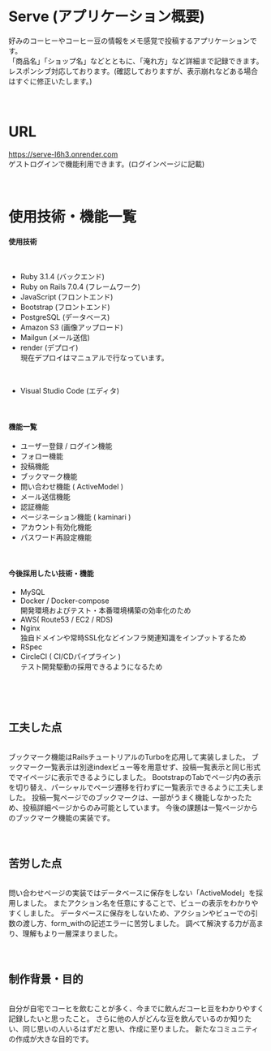 # Serve (アプリケーション概要)
好みのコーヒーやコーヒー豆の情報をメモ感覚で投稿するアプリケーションです。  
「商品名」「ショップ名」などとともに、「淹れ方」など詳細まで記録できます。  
レスポンシブ対応しております。(確認しておりますが、表示崩れなどある場合はすぐに修正いたします。)
<br>
<br>
<br>

# URL
https://serve-l6h3.onrender.com  
ゲストログインで機能利用できます。(ログインページに記載)
<br>
<br>
<br>

# 使用技術・機能一覧

#### 使用技術
<br>

* Ruby 3.1.4 (バックエンド)
* Ruby on Rails 7.0.4 (フレームワーク)
* JavaScript (フロントエンド)
* Bootstrap (フロントエンド)
* PostgreSQL (データベース)
* Amazon S3 (画像アップロード)
* Mailgun (メール送信)
* render (デプロイ)  
現在デプロイはマニュアルで行なっています。
<br>

* Visual Studio Code (エディタ)
<br>

#### 機能一覧

* ユーザー登録 / ログイン機能
* フォロー機能
* 投稿機能
* ブックマーク機能
* 問い合わせ機能 ( ActiveModel )
* メール送信機能
* 認証機能
* ページネーション機能 ( kaminari )
* アカウント有効化機能
* パスワード再設定機能
<br>

#### 今後採用したい技術・機能
* MySQL
* Docker / Docker-compose  
開発環境およびテスト・本番環境構築の効率化のため
* AWS( Route53 / EC2 / RDS)
* Nginx  
独自ドメインや常時SSL化などインフラ関連知識をインプットするため
* RSpec
* CircleCI ( CI/CDパイプライン )  
テスト開発駆動の採用できるようになるため
<br>
<br>
<br>

## 工夫した点
<br>
ブックマーク機能はRailsチュートリアルのTurboを応用して実装しました。  
ブックマーク一覧表示は別途indexビュー等を用意せず、投稿一覧表示と同じ形式でマイページに表示できるようにしました。  
BootstrapのTabでページ内の表示を切り替え、パーシャルでページ遷移を行わずに一覧表示できるように工夫しました。  
投稿一覧ページでのブックマークは、一部がうまく機能しなかったため、投稿詳細ページからのみ可能としています。  
今後の課題は一覧ページからのブックマーク機能の実装です。
<br>
<br>
<br>

## 苦労した点
<br>
問い合わせページの実装ではデータベースに保存をしない「ActiveModel」を採用しました。
またアクション名を任意にすることで、ビューの表示をわかりやすくしました。
データベースに保存をしないため、アクションやビューでの引数の渡し方、form_withの記述エラーに苦労しました。
調べて解決する力が高まり、理解もより一層深まりました。
<br>
<br>
<br>

## 制作背景・目的
<br>
自分が自宅でコーヒを飲むことが多く、今までに飲んだコーヒ豆をわかりやすく記録したいと思ったこと。
さらに他の人がどんな豆を飲んでいるのか知りたい、同じ思いの人いるはずだと思い、作成に至りました。
新たなコミュニティの作成が大きな目的です。